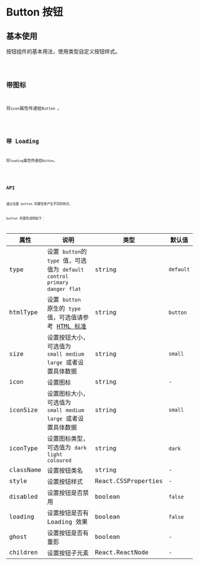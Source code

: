 # Button 按钮

## 基本使用

按钮组件的基本用法，使用类型自定义按钮样式。

<code src="./demo/Basic.tsx">

## 带图标

将`icon`属性传递给`Button `。

<code src="./demo/WithIcon.tsx" >

## 带 Loading

将`loading`属性传递给`Button`。

<code src="./demo/WithLoading.tsx" >

## API

通过设置 button 的属性来产生不同的样式.

button 的属性说明如下：

| 属性      | 说明                                                                                                                                 | 类型                | 默认值    |
| --------- | ------------------------------------------------------------------------------------------------------------------------------------ | ------------------- | --------- |
| type      | 设置 `button`的`type` 值，可选值为 `default` `control` `primary` `danger` `flat`                                                     | string              | `default` |
| htmlType  | 设置 `button` 原生的 `type` 值，可选值请参考 [HTML 标准](https://developer.mozilla.org/en-US/docs/Web/HTML/Element/button#attr-type) | string              | `button`  |
| size      | 设置按钮大小，可选值为 `small` `medium` `large` 或者设置具体数据                                                                     | string              | `small`   |
| icon      | 设置图标                                                                                                                             | string              | -         |
| iconSize  | 设置图标大小，可选值为 `small` `medium` `large` 或者设置具体数据                                                                     | string              | `small`   |
| iconType  | 设置图标类型，可选值为 `dark` `light` `coloured`                                                                                     | string              | `dark`    |
| className | 设置按钮类名                                                                                                                         | string              | -         |
| style     | 设置按钮样式                                                                                                                         | React.CSSProperties | -         |
| disabled  | 设置按钮是否禁用                                                                                                                     | boolean             | `false`   |
| loading   | 设置按钮是否有 Loading 效果                                                                                                          | boolean             | `false`   |
| ghost     | 设置按钮是否有重影                                                                                                                   | boolean             | -         |
| children  | 设置按钮子元素                                                                                                                       | React.ReactNode     | -         |

